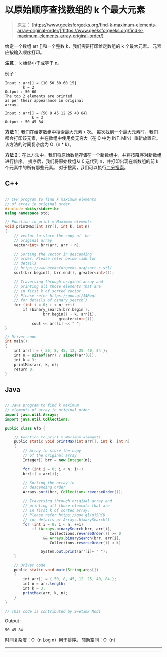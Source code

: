 # 以原始顺序查找数组的 k 个最大元素

> 原文： [https://www.geeksforgeeks.org/find-k-maximum-elements-array-original-order/](https://www.geeksforgeeks.org/find-k-maximum-elements-array-original-order/)

给定一个数组 arr []和一个整数 k，我们需要打印给定数组的 k 个最大元素。 元素应按输入顺序打印。

**注意**： k 始终小于或等于 n。

例子：

```
Input : arr[] = {10 50 30 60 15}
        k = 2
Output : 50 60
The top 2 elements are printed
as per their appearance in original
array.

Input : arr[] = {50 8 45 12 25 40 84}
            k = 3
Output : 50 45 84

```



**方法 1**：我们在给定数组中搜索最大元素 k 次。 每次找到一个最大元素时，我们都会打印该元素，并在数组中使用负无穷大（在 C 中为 INT_MIN）重新放置它。 该方法的时间复杂度为 O（n * k）。

**方法 2**：在此方法中，我们将原始数组存储在一个新数组中，并将按降序对新数组进行排序。 排序后，我们将原始数组从 0 迭代到 n，并打印出现在新数组的前 k 个元素中的所有那些元素。 对于搜索，我们可以执行[二分搜索](http://www.geeksforgeeks.org/binary-search/)。

## C++ 

```cpp

// CPP program to find k maximum elements  
// of array in original order 
#include <bits/stdc++.h> 
using namespace std; 

// Function to print m Maximum elements 
void printMax(int arr[], int k, int n) 
{ 
    // vector to store the copy of the 
    // original array 
    vector<int> brr(arr, arr + n); 

    // Sorting the vector in descending 
    // order. Please refer below link for 
    // details 
    // https://www.geeksforgeeks.org/sort-c-stl/ 
    sort(brr.begin(), brr.end(), greater<int>()); 

    // Traversing through original array and 
    // printing all those elements that are 
    // in first k of sorted vector. 
    // Please refer https://goo.gl/44Rwgt 
    // for details of binary_search() 
    for (int i = 0; i < n; ++i) 
        if (binary_search(brr.begin(), 
                 brr.begin() + k, arr[i],  
                        greater<int>())) 
            cout << arr[i] << " "; 
} 

// Driver code 
int main() 
{ 
    int arr[] = { 50, 8, 45, 12, 25, 40, 84 }; 
    int n = sizeof(arr) / sizeof(arr[0]); 
    int k = 3; 
    printMax(arr, k, n); 
    return 0; 
} 

```

## Java

```java

// Java program to find k maximum   
// elements of array in original order 
import java.util.Arrays; 
import java.util.Collections; 

public class GfG { 

    // Function to print m Maximum elements 
    public static void printMax(int arr[], int k, int n) 
    { 
        // Array to store the copy  
        // of the original array 
        Integer[] brr = new Integer[n]; 

        for (int i = 0; i < n; i++) 
        brr[i] = arr[i]; 

        // Sorting the array in  
        // descending order 
        Arrays.sort(brr, Collections.reverseOrder()); 

        // Traversing through original array and 
        // printing all those elements that are 
        // in first k of sorted array. 
        // Please refer https://goo.gl/uj5RCD 
        // for details of Arrays.binarySearch() 
        for (int i = 0; i < n; ++i) 
            if (Arrays.binarySearch(brr, arr[i],  
                    Collections.reverseOrder()) >= 0
                 && Arrays.binarySearch(brr, arr[i],  
                    Collections.reverseOrder()) < k) 

                System.out.print(arr[i]+ " "); 
    } 

    // Driver code 
    public static void main(String args[]) 
    { 
        int arr[] = { 50, 8, 45, 12, 25, 40, 84 }; 
        int n = arr.length; 
        int k = 3; 
        printMax(arr, k, n); 
    } 
} 

// This code is contributed by Swetank Modi 

```

Output :

```
50 45 84 

```

时间复杂度：O（n Log n）用于排序。
辅助空间：O（n）



* * *

* * *




